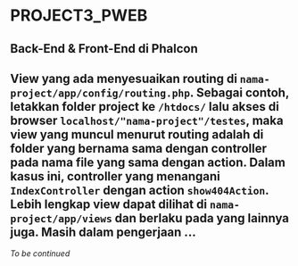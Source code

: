 # PROJECT3_PWEB

## Back-End & Front-End di Phalcon  

View yang ada menyesuaikan routing di `nama-project/app/config/routing.php`. Sebagai contoh, letakkan folder project ke `/htdocs/` lalu akses di browser `localhost/"nama-project"/testes`, maka view yang muncul menurut routing adalah di folder yang bernama sama dengan controller pada nama file yang sama dengan action. Dalam kasus ini, controller yang menangani `IndexController` dengan action `show404Action`. Lebih lengkap view dapat dilihat di `nama-project/app/views` dan berlaku pada yang lainnya juga. Masih dalam pengerjaan ...
---
_To be continued_